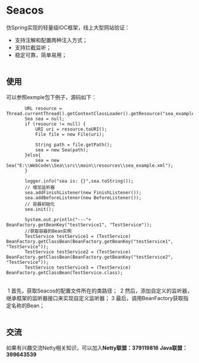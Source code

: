 # Seacos
 仿Spring实现的轻量级IOC框架，线上大型网站验证：
 * 支持注解和配置两种注入方式；
 * 支持拦截监听；
 * 稳定可靠，简单易用；
 <br><br>
## 使用
 可以参照exmple包下例子，源码如下：
 ```
        URL resource = Thread.currentThread().getContextClassLoader().getResource("sea_example.xml");
        Sea sea = null;
        if (resource != null) {
            URI uri = resource.toURI();
            File file = new File(uri);

            String path = file.getPath();
            sea = new Sea(path);
        }else{
            sea = new Sea("E:\\WebCode\\Sea\\src\\main\\resources\\sea_example.xml");
        }

        logger.info("sea is: {}",sea.toString());
        // 增加监听器
        sea.addFinishListener(new FinishListener());
        sea.addBeforeListener(new BeforeListener());
        // 容器初始化
        sea.init();

        System.out.println("---"+ BeanFactory.getBeanKey("testService1", "TestService"));
        //获取容器的Bean实例
        TestService testService1 = (TestService) BeanFactory.getClassBean(BeanFactory.getBeanKey("testService1", "TestService"));
        TestService testService2 = (TestService) BeanFactory.getClassBean(BeanFactory.getBeanKey("testService2", "TestService"));
        TestService testService3 = (TestService) BeanFactory.getClassBean(TestService.class);
  ```
  <br>
  1 首先，获取Seacos的配置文件所在的类路径；
  2 然后，添加自定义的监听器，继承框架的监听器接口来实现自定义监听器；
  3 最后，调用BeanFactory获取指定名称的Bean；
  <br><br>
  
## 交流
 如果有兴趣交流Netty相关知识，可以加入**Netty联盟：379119816**    **Java联盟：399643539**
<br><br>
